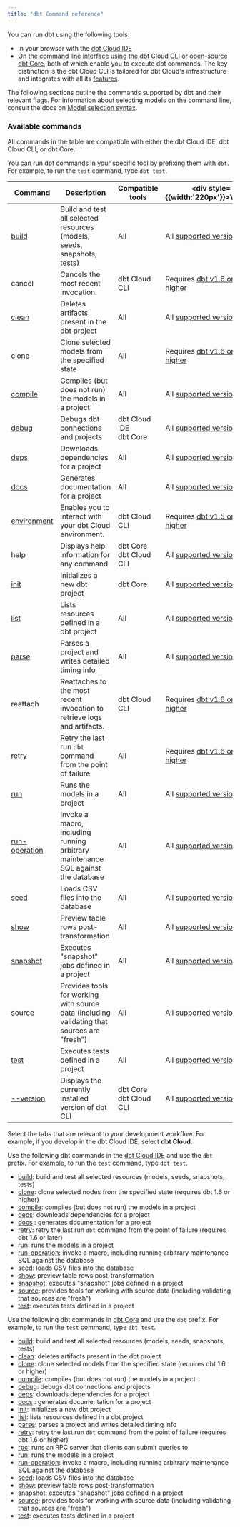 ```yaml
---
title: "dbt Command reference"
---
```


You can run dbt using the following tools:

- In your browser with the [dbt Cloud IDE](/docs/cloud/dbt-cloud-ide/develop-in-the-cloud) 
- On the command line interface using the [dbt Cloud CLI](/docs/cloud/cloud-cli-installation) or open-source [dbt Core](/docs/core/installation-overview), both of which enable you to execute dbt commands. The key distinction is the dbt Cloud CLI is tailored for dbt Cloud's infrastructure and integrates with all its [features](/docs/cloud/about-cloud/dbt-cloud-features).

The following sections outline the commands supported by dbt and their relevant flags. For information about selecting models on the command line, consult the docs on [Model selection syntax](/reference/node-selection/syntax).

### Available commands

<VersionBlock firstVersion="1.6">

All commands in the table are compatible with either the dbt Cloud IDE, dbt Cloud CLI, or dbt Core.  

You can run dbt commands in your specific tool by prefixing them with `dbt`.  For example, to run the `test` command, type `dbt test`.

| Command | Description | Compatible tools | <div style={{width:'220px'}}>Version</div> |
| ------- | ----------- | ---------------- | ------- |
| [build](/reference/commands/build) | Build and test all selected resources (models, seeds, snapshots, tests) | All | All [supported versions](/docs/dbt-versions/core) |
| cancel  | Cancels the most recent invocation.| dbt Cloud CLI | Requires [dbt v1.6 or higher](/docs/dbt-versions/core) |
| [clean](/reference/commands/clean) | Deletes artifacts present in the dbt project | All | All [supported versions](/docs/dbt-versions/core) |
| [clone](/reference/commands/clone) | Clone selected models from the specified state | All | Requires [dbt v1.6 or higher](/docs/dbt-versions/core)  |
| [compile](/reference/commands/compile) | Compiles (but does not run) the models in a project | All | All [supported versions](/docs/dbt-versions/core) |
| [debug](/reference/commands/debug)  | Debugs dbt connections and projects  | dbt Cloud IDE <br /> dbt Core  | All [supported versions](/docs/dbt-versions/core) |
| [deps](/reference/commands/deps) | Downloads dependencies for a project  | All | All [supported versions](/docs/dbt-versions/core) |
| [docs](/reference/commands/cmd-docs) | Generates documentation for a project | All | All [supported versions](/docs/dbt-versions/core) |
| [environment](/reference/commands/dbt-environment)  | Enables you to interact with your dbt Cloud environment.  | dbt Cloud CLI | Requires [dbt v1.5 or higher](/docs/dbt-versions/core) |
| help | Displays help information for any command | dbt Core <br /> dbt Cloud CLI | All [supported versions](/docs/dbt-versions/core) |
| [init](/reference/commands/init)  | Initializes a new dbt project  | dbt Core | All [supported versions](/docs/dbt-versions/core) |
| [list](/reference/commands/list) | Lists resources defined in a dbt project | All | All [supported versions](/docs/dbt-versions/core) |
| [parse](/reference/commands/parse) | Parses a project and writes detailed timing info | All | All [supported versions](/docs/dbt-versions/core) |
| reattach | Reattaches to the most recent invocation to retrieve logs and artifacts. | dbt Cloud CLI | Requires [dbt v1.6 or higher](/docs/dbt-versions/core) |
| [retry](/reference/commands/retry) | Retry the last run `dbt` command from the point of failure | All | Requires [dbt v1.6 or higher](/docs/dbt-versions/core) |
| [run](/reference/commands/run) | Runs the models in a project | All | All [supported versions](/docs/dbt-versions/core) |
| [run-operation](/reference/commands/run-operation) | Invoke a macro, including running arbitrary maintenance SQL against the database | All | All [supported versions](/docs/dbt-versions/core) |
| [seed](/reference/commands/seed) | Loads CSV files into the database  | All | All [supported versions](/docs/dbt-versions/core) |
| [show](/reference/commands/show) | Preview table rows post-transformation  | All | All [supported versions](/docs/dbt-versions/core) |
| [snapshot](/reference/commands/snapshot) | Executes "snapshot" jobs defined in a project  | All | All [supported versions](/docs/dbt-versions/core) |
| [source](/reference/commands/source) | Provides tools for working with source data (including validating that sources are "fresh")  | All | All [supported versions](/docs/dbt-versions/core) |
| [test](/reference/commands/test) | Executes tests defined in a project  | All | All [supported versions](/docs/dbt-versions/core) |
| [--version](/reference/commands/version) | Displays the currently installed version of dbt CLI | dbt Core <br /> dbt Cloud CLI | All [supported versions](/docs/dbt-versions/core) |


</VersionBlock>

<VersionBlock lastVersion="1.5">

Select the tabs that are relevant to your development workflow. For example, if you develop in the dbt Cloud IDE, select **dbt Cloud**.  

<Tabs>
<TabItem value="cloud" label="dbt Cloud IDE">

Use the following dbt commands in the [dbt Cloud IDE](/docs/cloud/dbt-cloud-ide/develop-in-the-cloud) and use the `dbt` prefix. For example, to run the `test` command, type `dbt test`.

- [build](/reference/commands/build): build and test all selected resources (models, seeds, snapshots, tests)
- [clone](/reference/commands/clone): clone selected nodes from the specified state (requires dbt 1.6 or higher)
- [compile](/reference/commands/compile): compiles (but does not run) the models in a project
- [deps](/reference/commands/deps): downloads dependencies for a project
- [docs](/reference/commands/cmd-docs) : generates documentation for a project
- [retry](/reference/commands/retry): retry the last run `dbt` command from the point of failure (requires dbt 1.6 or later)
- [run](/reference/commands/run): runs the models in a project
- [run-operation](/reference/commands/run-operation): invoke a macro, including running arbitrary maintenance SQL against the database
- [seed](/reference/commands/seed): loads CSV files into the database
- [show](/reference/commands/show): preview table rows post-transformation
- [snapshot](/reference/commands/snapshot): executes "snapshot" jobs defined in a project
- [source](/reference/commands/source): provides tools for working with source data (including validating that sources are "fresh")
- [test](/reference/commands/test): executes tests defined in a project

</TabItem>

<TabItem value="cli" label="dbt Core">

Use the following dbt commands in [dbt Core](/docs/core/installation-overview) and use the `dbt` prefix. For example, to run the `test` command, type `dbt test`.

- [build](/reference/commands/build): build and test all selected resources (models, seeds, snapshots, tests)
- [clean](/reference/commands/clean): deletes artifacts present in the dbt project
- [clone](/reference/commands/clone): clone selected models from the specified state (requires dbt 1.6 or higher)
- [compile](/reference/commands/compile): compiles (but does not run) the models in a project
- [debug](/reference/commands/debug): debugs dbt connections and projects
- [deps](/reference/commands/deps): downloads dependencies for a project
- [docs](/reference/commands/cmd-docs) : generates documentation for a project
- [init](/reference/commands/init): initializes a new dbt project
- [list](/reference/commands/list): lists resources defined in a dbt project
- [parse](/reference/commands/parse): parses a project and writes detailed timing info
- [retry](/reference/commands/retry): retry the last run `dbt` command from the point of failure (requires dbt 1.6 or higher)
- [rpc](/reference/commands/rpc): runs an RPC server that clients can submit queries to
- [run](/reference/commands/run): runs the models in a project
- [run-operation](/reference/commands/run-operation): invoke a macro, including running arbitrary maintenance SQL against the database
- [seed](/reference/commands/seed): loads CSV files into the database
- [show](/reference/commands/show): preview table rows post-transformation
- [snapshot](/reference/commands/snapshot): executes "snapshot" jobs defined in a project
- [source](/reference/commands/source): provides tools for working with source data (including validating that sources are "fresh")
- [test](/reference/commands/test): executes tests defined in a project

</TabItem>

</Tabs>
</VersionBlock>
